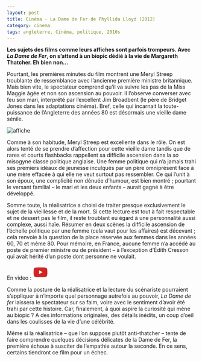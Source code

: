 ```yaml
---
layout: post
title: Cinéma - La Dame de Fer de Phyllida Lloyd (2012)
category: cinema
tags: angleterre, Cinéma, politique, 2010s
---
```

**Les sujets des films comme leurs affiches sont parfois trompeurs. Avec <em>La Dame de Fer</em>, on s’attend à un biopic dédié à la vie de Margareth Thatcher. Eh bien non…**

Pourtant, les premières minutes du film montrent une Meryl Streep troublante de ressemblance avec l’ancienne première ministre britannique. Mais bien vite, le spectateur comprend qu’il va suivre les pas de la Miss Maggie âgée et non son ascension au pouvoir. Il l’observe converser avec feu son mari, interprété par l’excellent Jim Broadbent (le père de Bridget Jones dans les adaptations cinéma). Bref, celle qui incarnait la toute-puissance de l’Angleterre des années 80 est désormais une vieille dame sénile.

![affiche](https://filedn.eu/llqi9IBxlYouGRXYG2xlROb/img/2012/damedefer.jpg)

Comme à son habitude, Meryl Streep est excellente dans le rôle. On est alors tenté de se prendre d’affection pour cette vieille dame tandis que de rares et courts flashbacks rappellent sa difficile ascension dans la <em>so</em> misogyne classe politique anglaise. Une femme politique qui n’a jamais trahi ses premiers idéaux de jeunesse inculqués par un père omniprésent face à une mère effacée à qui elle ne veut surtout pas ressembler. Ce qui l’unit à son époux, une complicité non dénuée d’humour, est bien montré ; pourtant le versant familial – le mari et les deux enfants – aurait gagné à être développé.

Somme toute, la réalisatrice a choisi de traiter presque exclusivement le sujet de la vieillesse et de la mort. Si cette lecture est tout à fait respectable et ne dessert pas le film, il reste troublant eu égard à une personnalité aussi complexe, aussi haïe. Résumer en deux scènes la difficile ascension de l’échelle politique par une femme (cela vaut pour les affaires) est décevant ; cela renvoie à la question de la place réservée aux femmes dans les années 60, 70 et même 80. Pour mémoire, en France, aucune femme n’a accédé au poste de premier ministre ou de président – à l’exception d’Édith Cresson qui avait hérité d’un poste dont personne ne voulait.

En video : [![video](/images/youtube.png)](https://www.youtube.com/watch?v=4IQW5lwj6gU)

Comme la posture de la réalisatrice et la lecture du scénariste pourraient s’appliquer à n’importe quel personnage autrefois au pouvoir, <em>La Dame de fer</em> laissera le spectateur sur sa faim, voire avec le sentiment d’avoir été trahi par cette histoire. Car, finalement, à quoi aspire la curiosité qui mène au biopic ? A des informations originales, des détails inédits, un coup d’oeil dans les coulisses de la vie d’une célébrité.

Même si la réalisatrice – que l’on suppose plutôt anti-thatcher – tente de faire comprendre quelques décisions délicates de la Dame de Fer, la première échoue à susciter de l’empathie autour la seconde. En ce sens, certains tiendront ce film pour un échec.

